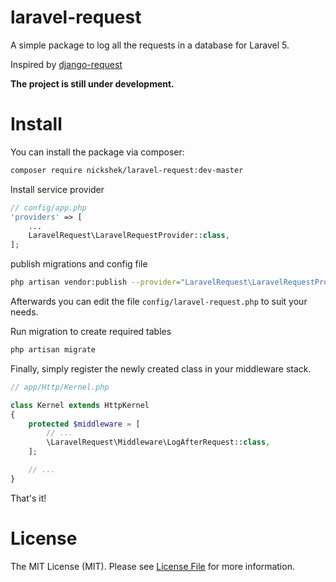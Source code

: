 # laravel-request
A simple package to log all the requests in a database for Laravel 5.

Inspired by [django-request](https://github.com/django-request/django-request)

**The project is still under development.**


# Install
You can install the package via composer:

```bash
composer require nickshek/laravel-request:dev-master
```

Install service provider
```php
// config/app.php
'providers' => [
    ...
    LaravelRequest\LaravelRequestProvider::class,
];
```

publish migrations and config file

```bash
php artisan vendor:publish --provider="LaravelRequest\LaravelRequestProvider"
```
Afterwards you can edit the file ```config/laravel-request.php``` to suit your needs.

Run migration to create required tables

```bash
php artisan migrate
```

Finally, simply register the newly created class in your middleware stack.
```php
// app/Http/Kernel.php

class Kernel extends HttpKernel
{
    protected $middleware = [
        // ...
        \LaravelRequest\Middleware\LogAfterRequest::class,
    ];

    // ...
}
```

That's it!

# License

The MIT License (MIT). Please see [License File](LICENSE.md) for more information.
